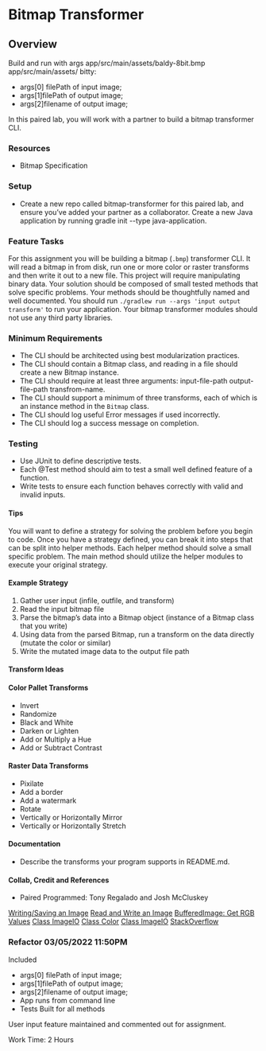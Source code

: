 # Bitmap Transformer

## Overview

Build and run with args app/src/main/assets/baldy-8bit.bmp app/src/main/assets/ bitty:
- args[0] filePath of input image;
- args[1]filePath of output image;
- args[2]filename of output image;

In this paired lab, you will work with a partner to build a bitmap transformer CLI.

### Resources

- Bitmap Specification

### Setup

- Create a new repo called bitmap-transformer for this paired lab, and ensure you’ve added your partner as a collaborator. Create a new Java application by running gradle init --type java-application.

### Feature Tasks

For this assignment you will be building a bitmap (`.bmp`) transformer CLI. It will read a bitmap in from disk, run one or more color or raster transforms and then write it out to a new file. This project will require manipulating binary data. Your solution should be composed of small tested methods that solve specific problems. Your methods should be thoughtfully named and well documented. You should run `./gradlew run --args 'input output transform'` to run your application. Your bitmap transformer modules should not use any third party libraries.

### Minimum Requirements

- The CLI should be architected using best modularization practices.
- The CLI should contain a Bitmap class, and reading in a file should create a new Bitmap instance.
- The CLI should require at least three arguments: input-file-path output-file-path transfrom-name.
- The CLI should support a minimum of three transforms, each of which is an instance method in the `Bitmap` class.
- The CLI should log useful Error messages if used incorrectly.
- The CLI should log a success message on completion.

### Testing

- Use JUnit to define descriptive tests.
- Each @Test method should aim to test a small well defined feature of a function.
- Write tests to ensure each function behaves correctly with valid and invalid inputs.

#### Tips

You will want to define a strategy for solving the problem before you begin to code. Once you have a strategy defined, you can break it into steps that can be split into helper methods. Each helper method should solve a small specific problem. The main method should utilize the helper modules to execute your original strategy.

#### **Example Strategy**

1. Gather user input (infile, outfile, and transform)
2. Read the input bitmap file
3. Parse the bitmap’s data into a Bitmap object (instance of a Bitmap class that you write)
4. Using data from the parsed Bitmap, run a transform on the data directly (mutate the color or similar)
5. Write the mutated image data to the output file path

#### **Transform Ideas**

#### **Color Pallet Transforms**

- Invert
- Randomize
- Black and White
- Darken or Lighten
- Add or Multiply a Hue
- Add or Subtract Contrast

#### **Raster Data Transforms**

- Pixilate
- Add a border
- Add a watermark
- Rotate
- Vertically or Horizontally Mirror
- Vertically or Horizontally Stretch

#### Documentation

- Describe the transforms your program supports in README.md.


#### Collab, Credit and References

- Paired Programmed: Tony Regalado and Josh McCluskey

[Writing/Saving an Image](https://docs.oracle.com/javase/tutorial/2d/images/saveimage.html)
[Read and Write an Image](https://mkyong.com/java/how-to-write-an-image-to-file-imageio/)
[BufferedImage: Get RGB Values](https://alvinalexander.com/blog/post/java/getting-rgb-values-for-each-pixel-in-image-using-java-bufferedi/)
[Class ImageIO](https://docs.oracle.com/javase/7/docs/api/javax/imageio/ImageIO.html)
[Class Color](https://docs.oracle.com/javase/7/docs/api/java/awt/Color.html)
[Class ImageIO](https://docs.oracle.com/javase/7/docs/api/javax/imageio/ImageIO.html)
[StackOverflow](https://stackoverflow.com/questions/16475482/how-can-i-load-a-bitmap-image-and-manipulate-individual-pixels)

### Refactor 03/05/2022 11:50PM

Included
- args[0] filePath of input image; 
- args[1]filePath of output image; 
- args[2]filename of output image;
- App runs from command line
- Tests Built for all methods

User input feature maintained and commented out for assignment.

Work Time: 2 Hours 